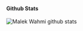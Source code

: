 
#### Github Stats

![Malek Wahmi github stats](https://github-readme-stats.vercel.app/api?username=malekwahmi&count_private=true&theme=city_lights)

</details>
